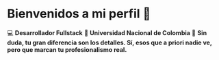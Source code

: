 # Bienvenidos a mi perfil :wave:

:computer: **Desarrollador Fullstack**
:school: **Universidad Nacional de Colombia**
:thinking: **Sin duda, tu gran diferencia son los detalles. Sí, esos que a priori nadie ve, pero que marcan tu profesionalismo real.**
